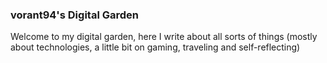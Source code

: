 ### vorant94's Digital Garden

Welcome to my digital garden, here I write about all sorts of things (mostly about technologies, a little bit on gaming, traveling and self-reflecting)
